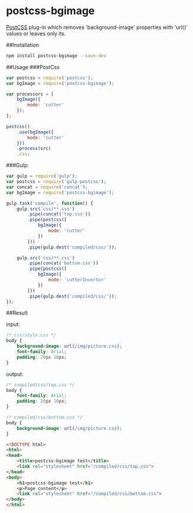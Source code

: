 # postcss-bgimage

[PostCSS](https://github.com/postcss/postcss) plug-in which removes 'background-image' properties with 'url()' values
or leaves only its.

##Installation

```bash
npm install postcss-bgimage --save-dev
```

##Usage
###PostCss

```javascript
var postcss = require('postcss');
var bgImage = require('postcss-bgimage');

var processors = [
    bgImage({
        mode: 'cutter'
    });
];

postcss()
    .use(bgImage({
        mode: 'cutter'
    }))
    .process(src)
    .css;
```

###Gulp:

```javascript
var gulp = require('gulp');
var postcss = require('gulp-postcss');
var concat = require('concat');
var bgImage = require('postcss-bgimage');

gulp.task('compile', function() {
    gulp.src('css/**.css')
        .pipe(concat('top.css'))
        .pipe(postcss([
            bgImage({
                mode: 'cutter'
            })
        ]))
        .pipe(gulp.dest('compiled/css/'));

    gulp.src('css/**.css')
        .pipe(concat('bottom.css'))
        .pipe(postcss([
            bgImage({
                mode: 'cutterInvertor'
            })
        ]))
        .pipe(gulp.dest('compiled/css/'));
});
```

##Result

input:
```css
/* css/style.css */
body {
    background-image: url(/img/picture.css);
    font-family: Arial;
    padding: 20px 10px;
}
```

output:
```css
/* compiled/css/top.css */
body {
    font-family: Arial;
    padding: 20px 10px;
}

/* compiled/css/bottom.css */
body {
    background-image: url(/img/picture.css);
}
```

```html
<!DOCTYPE html>
<html>
<head>
    <title>postcss-bgimage test</title>
    <link rel="stylesheet" href="/compiled/css/top.css">
</head>
<body>
    <h1>postcss-bgimage test</h1>
    <p>Page content</p>
    <link rel="stylesheet" href="/compiled/css/bottom.css">
</body>
</html>
```
